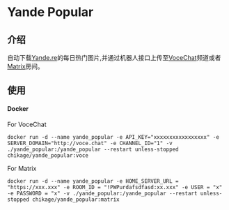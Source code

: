 # Yande Popular

## 介绍
自动下载[Yande.re](https://yande.re)的每日热门图片,并通过机器人接口上传至[VoceChat](https://voce.chat/)频道或者[Matrix](https://matrix.org/)房间。

## 使用
#### Docker
For VoceChat
```
docker run -d --name yande_popular -e API_KEY="xxxxxxxxxxxxxxxxx" -e SERVER_DOMAIN="http://voce.chat" -e CHANNEL_ID="1" -v ./yande_popular:/yande_popular --restart unless-stopped chikage/yande_popular:voce
```
For Matrix
```
docker run -d --name yande_popular -e HOME_SERVER_URL = "https://xxx.xxx" -e ROOM_ID = "!PWPurdafsdfasd:xx.xxx" -e USER = "x" -e PASSWORD = "x" -v ./yande_popular:/yande_popular --restart unless-stopped chikage/yande_popular:matrix
```